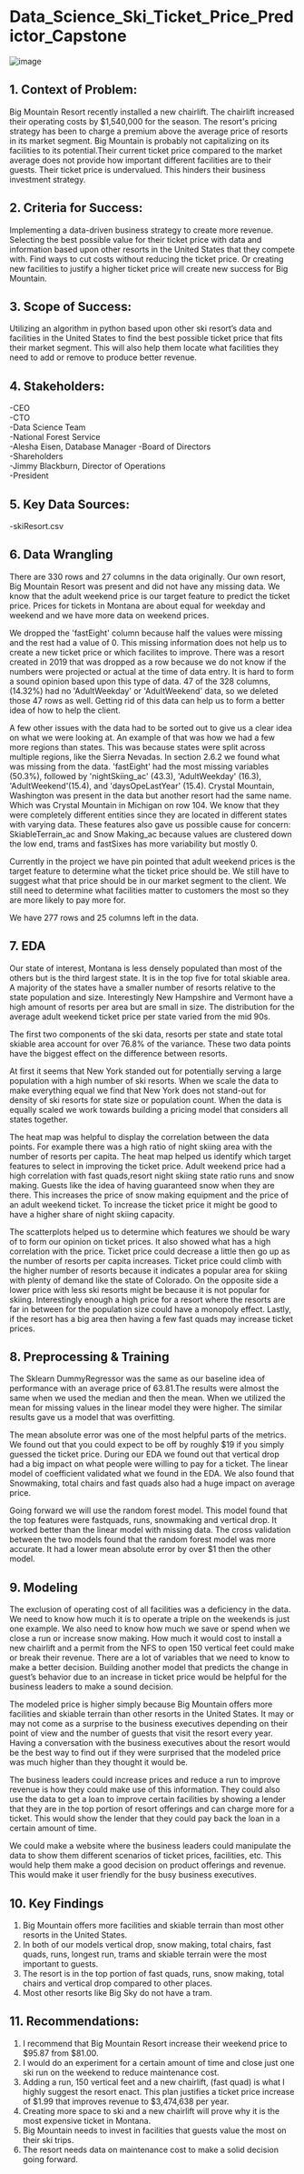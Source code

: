 # Data_Science_Ski_Ticket_Price_Predictor_Capstone

![image](https://user-images.githubusercontent.com/86930309/215365766-84e3206d-901c-4e3c-a0bd-01f923175d50.png)


## 1. Context of Problem:
   Big Mountain Resort recently installed a new chairlift. The chairlift increased their operating costs by $1,540,000 for the season. The resort's pricing strategy has been to charge a premium above the average price of resorts in its market segment. Big Mountain is probably not capitalizing on its facilities to its potential.Their current ticket price compared to the market average does not provide how important different facilities are to their guests. Their ticket price is undervalued. This hinders their business investment strategy.

## 2. Criteria for Success:
Implementing a data-driven business strategy to create more revenue. Selecting the best possible value for their ticket price with data and information based upon other resorts in the United States that they compete with. Find ways to cut costs without reducing the ticket price. Or creating new facilities to justify a higher ticket price will create new success for Big Mountain.

## 3. Scope of Success:
Utilizing an algorithm in python based upon other ski resort’s data and facilities in the United States to find the best possible ticket price that fits their market segment. This will also help them locate what facilities they need to add or remove to produce better revenue.

## 4. Stakeholders:
-CEO          
-CTO       
-Data Science Team   
-National Forest Service     
-Alesha Eisen, Database Manager
-Board of Directors          
-Shareholders            
-Jimmy Blackburn, Director of Operations       
-President 
 
## 5. Key Data Sources:
-skiResort.csv  

## 6. Data Wrangling
There are 330 rows and 27 columns in the data originally. Our own resort, Big Mountain Resort was present and did not have any missing data. We know that the adult weekend price is our target feature to predict the ticket price. Prices for tickets in Montana are about equal for weekday and weekend and we have more data on weekend prices.

We dropped the 'fastEight' column because half the values were missing and the rest had a value of 0. This missing information does not help us to create a new ticket price or which facilites to improve. There was a resort created in 2019 that was dropped as a row because we do not know if the numbers were projected or actual at the time of data entry. It is hard to form a sound opinion based upon this type of data. 47 of the 328 columns, (14.32%) had no 'AdultWeekday' or 'AdultWeekend' data, so we deleted those 47 rows as well. Getting rid of this data can help us to form a better idea of how to help the client.

A few other issues with the data had to be sorted out to give us a clear idea on what we were looking at. An example of that was how we had a few more regions than states. This was because states were split across multiple regions, like the Sierra Nevadas. In section 2.6.2 we found what was missing from the data. 'fastEight' had the most missing variables (50.3%), followed by 'nightSkiing_ac' (43.3), 'AdultWeekday' (16.3), 'AdultWeekend'(15.4), and 'daysOpeLastYear' (15.4). Crystal Mountain, Washington was present in the data but another resort had the same name. Which was Crystal Mountain in Michigan on row 104. We know that they were completely different entities since they are located in different states with varying data. These features also gave us possible cause for concern: SkiableTerrain_ac and Snow Making_ac because values are clustered down the low end, trams and fastSixes has more variability but mostly 0.

Currently in the project we have pin pointed that adult weekend prices is the target feature to determine what the ticket price should be. We still have to suggest what that price should be in our market segment to the client. We still need to determine what facilities matter to customers the most so they are more likely to pay more for.

We have 277 rows and 25 columns left in the data.

## 7. EDA
Our state of interest, Montana is less densely populated than most of the others but is the third largest state. It is in the top five for total skiable area. A majority of the states have a smaller number of resorts relative to the state population and size. Interestingly New Hampshire and Vermont have a high amount of resorts per area but are small in size. The distribution for the average adult weekend ticket price per state varied from the mid 
90s.

The first two components of the ski data, resorts per state and state total skiable area account for over 76.8% of the variance. These two data points have the biggest effect on the difference between resorts.

At first it seems that New York standed out for potentially serving a large population with a high number of ski resorts. When we scale the data to make everything equal we find that New York does not stand-out for density of ski resorts for state size or population count. When the data is equally scaled we work towards building a pricing model that considers all states together.

The heat map was helpful to display the correlation between the data points. For example there was a high ratio of night skiing area with the number of resorts per capita. The heat map helped us identify which target features to select in improving the ticket price. Adult weekend price had a high correlation with fast quads,resort night skiing state ratio runs and snow making. Guests like the idea of having guaranteed snow when they are there. This increases the price of snow making equipment and the price of an adult weekend ticket. To increase the ticket price it might be good to have a higher share of night skiing capacity.

The scatterplots helped us to determine which features we should be wary of to form our opinion on ticket prices. It also showed what has a high correlation with the price. Ticket price could decrease a little then go up as the number of resorts per capita increases. Ticket price could climb with the higher number of resorts because it indicates a popular area for skiing with plenty of demand like the state of Colorado. On the opposite side a lower price with less ski resorts might be because it is not popular for skiing. Interestingly enough a high price for a resort where the resorts are far in between for the population size could have a monopoly effect. Lastly, if the resort has a big area then having a few fast quads may increase ticket prices.

## 8. Preprocessing & Training
The Sklearn DummyRegressor was the same as our baseline idea of performance with an average price of 63.81.The results were
almost the same when we used the median and then the mean. When we utilized the mean for missing values in the linear model they
were higher. The similar results gave us a model that was overfitting. 

The mean absolute error was one of the most helpful parts of the metrics. We found out that you could expect to be off by
roughly $19 if you simply guessed the ticket price. During our EDA we found out that vertical drop had a big impact on what 
people were willing to pay for a ticket. The linear model of coefficient validated what we found in the EDA. We also found that
Snowmaking, total chairs and fast quads also had a huge impact on average price.

Going forward we will use the random forest model. This model found that the top features were fastquads, runs, snowmaking
and vertical drop. It worked better than the linear model with missing data. The cross validation between the two models found 
that the random forest model was more accurate. It had a lower mean absolute error by over $1 then the other model.

## 9. Modeling
The exclusion of operating cost of all facilities was a deficiency in the data. We need to know how much it is to
operate a triple on the weekends is just one example. We also need to know how much we save or spend when we close a run or
increase snow making. How much it would cost to install a new chairlift and a permit from the NFS to open 150 vertical feet
could make or break their revenue. There are a lot of variables that we need to know to make a better decision. Building another
model that predicts the change in guest’s behavior due to an increase in ticket price would be helpful for the business leaders
to make a sound decision.

The modeled price is higher simply because Big Mountain offers more facilities and skiable terrain than other resorts in the
United States. It may or may not come as a surprise to the business executives depending on their point of view and the number
of guests that visit the resort every year. Having a conversation with the business executives about the resort would be the
best way to find out if they were surprised that the modeled price was much higher than they thought it would be.

The business leaders could increase prices and reduce a run to improve revenue is how they could make use of this 
information. They could also use the data to get a loan to improve certain facilities by showing a lender that they are in the 
top portion of resort offerings and can charge more for a ticket. This would show the lender that they could pay back the 
loan in a certain amount of time.

We could make a website where the business leaders could manipulate the data to show them different scenarios of ticket
prices, facilities, etc. This would help them make a good decision on product offerings and revenue. This would make it user 
friendly for the busy business executives.

## 10. Key Findings
1. Big Mountain offers more facilities and skiable terrain than most other resorts in the United States.
2. In both of our models vertical drop, snow making, total chairs, fast quads, runs, longest run, trams and skiable terrain were the most important to guests.  
3. The resort is in the top portion of fast quads, runs, snow making, total chairs and vertical drop compared to other places.
4. Most other resorts like Big Sky do not have a tram.

## 11. Recommendations:
1. I recommend that Big Mountain Resort increase their weekend price to $95.87 from $81.00. 
2. I would do an experiment for a certain amount of time and close just one ski run on the weekend to reduce maintenance cost.
3. Adding a run, 150 vertical feet and a new chairlift, (fast quad) is what I highly suggest the resort enact. This plan justifies a ticket price increase of $1.99 that improves revenue to $3,474,638 per year.
4. Creating more space to ski and a new chairlift will prove why it is the most expensive ticket in Montana.
5. Big Mountain needs to invest in facilities that guests value the most on their ski trips.
6. The resort needs data on maintenance cost to make a solid decision going forward.




